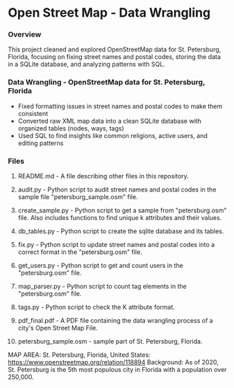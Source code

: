 # Open Street Map - Data Wrangling
### Overview
This project cleaned and explored OpenStreetMap data for St. Petersburg, Florida, focusing on fixing street names and postal codes, storing the data in a SQLite database, and analyzing patterns with SQL.

### Data Wrangling - OpenStreetMap data for St. Petersburg, Florida
- Fixed formatting issues in street names and postal codes to make them consistent
- Converted raw XML map data into a clean SQLite database with organized tables (nodes, ways, tags)
- Used SQL to find insights like common religions, active users, and editing patterns



### Files
1. README.md - A file describing other files in this repository.

2. audit.py - Python script to audit street names and postal codes in the sample file "petersburg_sample.osm" file.

3. create_sample.py - Python script to get a sample from "petersburg.osm" file. Also includes functions to find unique k attributes and their values.

4. db_tables.py - Python script to create the sqlite database and its tables.

5. fix.py - Python script to update street names and postal codes into a correct format in the "petersburg.osm" file.

6. get_users.py - Python script to get and count users in the "petersburg.osm" file.

7. map_parser.py - Python script to count tag elements in the "petersburg.osm" file.

8. tags.py - Python script to check the K attribute format.

9. pdf_final.pdf - A PDF file containing the data wrangling process of a city's Open Street Map File.

10. petersburg_sample.osm - sample part of St. Petersburg, Florida.

MAP AREA: St. Petersburg, Florida, United States: https://www.openstreetmap.org/relation/118894
Background: As of 2020, St. Petersburg is the 5th most populous city in Florida with a population over 250,000.
